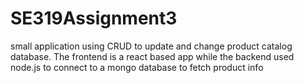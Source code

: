 # SE319Assignment3
small application using CRUD to update and change product catalog database. The frontend is a react based app while the backend used node.js to connect to a mongo database to fetch product info
